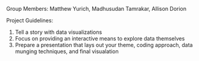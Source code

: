 Group Members: Matthew Yurich, Madhusudan Tamrakar, Allison Dorion

Project Guidelines:
  1. Tell a story with data visualizations  
  2. Focus on providing an interactive means to explore data themselves
  3. Prepare a presentation that lays out your theme, coding approach, data munging techniques, and final visualation
